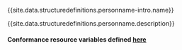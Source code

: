 {{site.data.structuredefinitions.personname-intro.name}}

{{site.data.structuredefinitions.personname.description}}

#### Conformance resource variables defined [here](http://wiki.hl7.org/index.php?title=IG_Publisher_Documentation#Jekyll)
